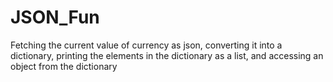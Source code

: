 # JSON_Fun
Fetching the current value of currency as json, converting it into a dictionary, printing the elements in the dictionary as a list, and accessing an object from the dictionary 
